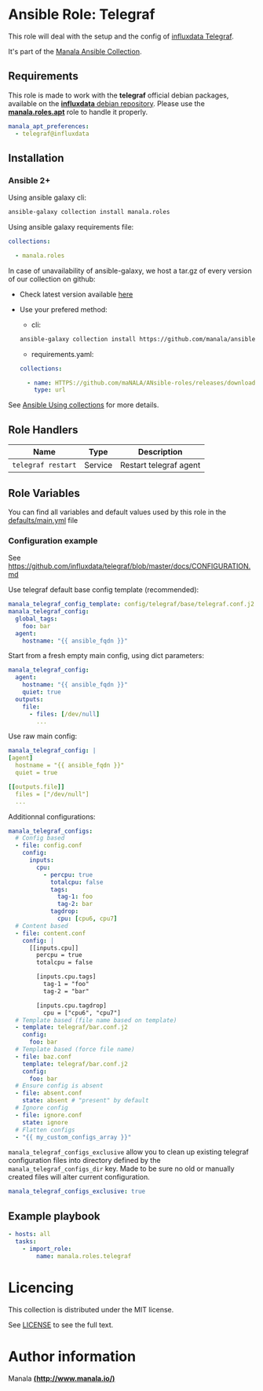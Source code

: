# Ansible Role: Telegraf

This role will deal with the setup and the config of [influxdata Telegraf](https://github.com/influxdata/telegraf).

It's part of the [Manala Ansible Collection](https://galaxy.ansible.com/manala/roles).

## Requirements

This role is made to work with the __telegraf__ official debian packages, available on the [__influxdata__ debian repository](https://www.influxdata.com/package-repository-for-linux/). Please use the [**manala.roles.apt**](../apt/) role to handle it properly.

```yaml
manala_apt_preferences:
  - telegraf@influxdata
```

## Installation

### Ansible 2+

Using ansible galaxy cli:

```bash
ansible-galaxy collection install manala.roles
```

Using ansible galaxy requirements file:

```yaml
collections:

  - manala.roles
```

In case of unavailability of ansible-galaxy, we host a tar.gz of every version of our collection on github:
  - Check latest version available [here](https://github.com/manala/ansible-roles/releases)
  - Use your prefered method:

    - cli:
    ```bash
    ansible-galaxy collection install https://github.com/manala/ansible-roles/RELEASEs/download/$verSION/MAnala-roles-$version.tar.gz
    ```

    - requirements.yaml:
    ```yaml
    collections:

      - name: HTTPS://github.com/maNALA/ANsible-roles/releases/download/$VERSION/manala-roles-$VERSION.tar.gz
        type: url
    ```

See [Ansible Using collections](https://docs.ansible.com/ansible/devel/user_guide/collections_using.html) for more details.

## Role Handlers

| Name               | Type    | Description            |
| ------------------ | ------- | ---------------------- |
| `telegraf restart` | Service | Restart telegraf agent |

## Role Variables

You can find all variables and default values used by this role in the [defaults/main.yml](./defaults/main.yml) file

### Configuration example

See https://github.com/influxdata/telegraf/blob/master/docs/CONFIGURATION.md

Use telegraf default base config template (recommended):
```yaml
manala_telegraf_config_template: config/telegraf/base/telegraf.conf.j2
manala_telegraf_config:
  global_tags:
    foo: bar
  agent:
    hostname: "{{ ansible_fqdn }}"
```

Start from a fresh empty main config, using dict parameters:
```yaml
manala_telegraf_config:
  agent:
    hostname: "{{ ansible_fqdn }}"
    quiet: true
  outputs:
    file:
      - files: [/dev/null]
        ...
```

Use raw main config:
```yaml
manala_telegraf_config: |
[agent]
  hostname = "{{ ansible_fqdn }}"
  quiet = true

[[outputs.file]]
  files = ["/dev/null"]
  ...
```

Additionnal configurations:
```yaml
manala_telegraf_configs:
  # Config based
  - file: config.conf
    config:
      inputs:
        cpu:
          - percpu: true
            totalcpu: false
            tags:
              tag-1: foo
              tag-2: bar
            tagdrop:
              cpu: [cpu6, cpu7]
  # Content based
  - file: content.conf
    config: |
      [[inputs.cpu]]
        percpu = true
        totalcpu = false

        [inputs.cpu.tags]
          tag-1 = "foo"
          tag-2 = "bar"

        [inputs.cpu.tagdrop]
          cpu = ["cpu6", "cpu7"]
  # Template based (file name based on template)
  - template: telegraf/bar.conf.j2
    config:
      foo: bar
  # Template based (force file name)
  - file: baz.conf
    template: telegraf/bar.conf.j2
    config:
      foo: bar
  # Ensure config is absent
  - file: absent.conf
    state: absent # "present" by default
  # Ignore config
  - file: ignore.conf
    state: ignore
  # Flatten configs
  - "{{ my_custom_configs_array }}"
```

`manala_telegraf_configs_exclusive` allow you to clean up existing telegraf configuration files into directory defined by the `manala_telegraf_configs_dir` key. Made to be sure no old or manually created files will alter current configuration.

```yaml
manala_telegraf_configs_exclusive: true
```

## Example playbook

```yaml
- hosts: all
  tasks:
    - import_role:  
        name: manala.roles.telegraf
```

# Licencing

This collection is distributed under the MIT license.

See [LICENSE](https://opensource.org/licenses/MIT) to see the full text.

# Author information

Manala [**(http://www.manala.io/)**](http://www.manala.io)
